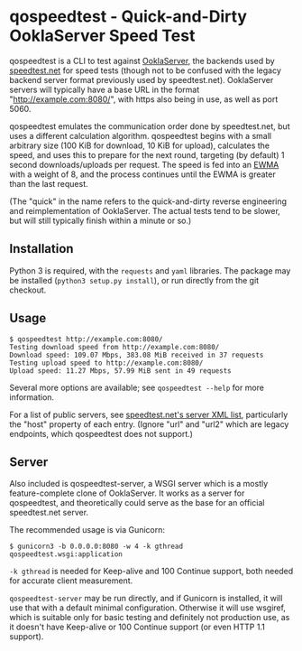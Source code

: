 # qospeedtest - Quick-and-Dirty OoklaServer Speed Test

qospeedtest is a CLI to test against [OoklaServer](https://support.ookla.com/hc/en-us/articles/234578528-OoklaServer-Installation-Linux-Unix), the backends used by [speedtest.net](https://speedtest.net/) for speed tests (though not to be confused with the legacy backend server format previously used by speedtest.net).  OoklaServer servers will typically have a base URL in the format "http://example.com:8080/", with https also being in use, as well as port 5060.

qospeedtest emulates the communication order done by speedtest.net, but uses a different calculation algorithm.  qospeedtest begins with a small arbitrary size (100 KiB for download, 10 KiB for upload), calculates the speed, and uses this to prepare for the next round, targeting (by default) 1 second downloads/uploads per request.  The speed is fed into an [EWMA](https://en.wikipedia.org/wiki/Moving_average#Exponential_moving_average) with a weight of 8, and the process continues until the EWMA is greater than the last request.

(The "quick" in the name refers to the quick-and-dirty reverse engineering and reimplementation of OoklaServer.  The actual tests tend to be slower, but will still typically finish within a minute or so.)

## Installation

Python 3 is required, with the `requests` and `yaml` libraries.  The package may be installed (`python3 setup.py install`), or run directly from the git checkout.

## Usage

```
$ qospeedtest http://example.com:8080/
Testing download speed from http://example.com:8080/
Download speed: 109.07 Mbps, 383.08 MiB received in 37 requests
Testing upload speed to http://example.com:8080/
Upload speed: 11.27 Mbps, 57.99 MiB sent in 49 requests
```

Several more options are available; see `qospeedtest --help` for more information.

For a list of public servers, see [speedtest.net's server XML list](https://www.speedtest.net/speedtest-servers-static.php), particularly the "host" property of each entry.  (Ignore "url" and "url2" which are legacy endpoints, which qospeedtest does not support.)

## Server

Also included is qospeedtest-server, a WSGI server which is a mostly feature-complete clone of OoklaServer.  It works as a server for qospeedtest, and theoretically could serve as the base for an official speedtest.net server.

The recommended usage is via Gunicorn:

```
$ gunicorn3 -b 0.0.0.0:8080 -w 4 -k gthread qospeedtest.wsgi:application
```

`-k gthread` is needed for Keep-alive and 100 Continue support, both needed for accurate client measurement.

`qospeedtest-server` may be run directly, and if Gunicorn is installed, it will use that with a default minimal configuration.  Otherwise it will use wsgiref, which is suitable only for basic testing and definitely not production use, as it doesn't have Keep-alive or 100 Continue support (or even HTTP 1.1 support).
